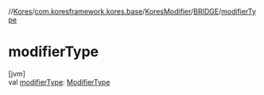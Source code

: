 //[Kores](../../../../index.md)/[com.koresframework.kores.base](../../index.md)/[KoresModifier](../index.md)/[BRIDGE](index.md)/[modifierType](modifier-type.md)

# modifierType

[jvm]\
val [modifierType](modifier-type.md): [ModifierType](../../-modifier-type/index.md)
